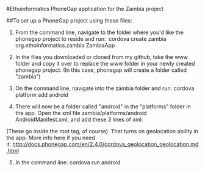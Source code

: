 #Ethoinformatics PhoneGap application for the Zambia project

##To set up a PhoneGap project using these files:

1. From the command line, navigate to the folder where you'd like the phonegap project to reside and run: 
	cordova create zambia org.ethoinformatics.zambia ZambiaApp

2. In the files you downloaded or cloned from my github, take the www folder and copy it over to replace the www folder in your newly created phonegap project. (In this case, phonegap will create a folder called "zambia")

3. On the command line, navigate into the zambia folder and run:
	cordova platform add android

4. There will now be a folder called "android" in the "platforms" folder in the app. Open the xml file zambia/platforms/android AndroidManifest.xml, and add these 3 lines of xml:

	<uses-permission android:name="android.permission.ACCESS_COARSE_LOCATION" />
	<uses-permission android:name="android.permission.ACCESS_FINE_LOCATION" />
	<uses-permission android:name="android.permission.ACCESS_LOCATION_EXTRA_COMMANDS" />
(These go inside the root <manifest> tag, of course) 
That turns on geolocation ability in the app. More info here if you need it: http://docs.phonegap.com/en/2.4.0/cordova_geolocation_geolocation.md.html

5. In the command line:
	cordova run android